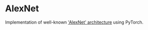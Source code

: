 # AlexNet
Implementation of well-known ['AlexNet' architecture](https://papers.nips.cc/paper_files/paper/2012/file/c399862d3b9d6b76c8436e924a68c45b-Paper.pdf) using PyTorch.
